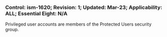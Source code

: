 ### Control: ism-1620; Revision: 1; Updated: Mar-23; Applicability: ALL; Essential Eight: N/A
<p>Privileged user accounts are members of the Protected Users security group.</p>